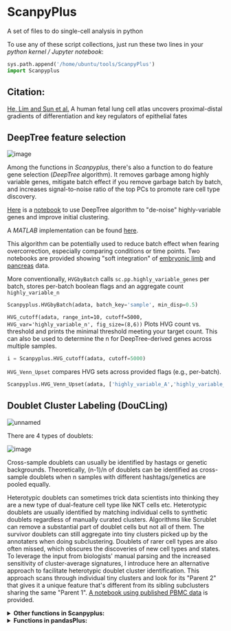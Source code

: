 # ScanpyPlus
A set of files to do single-cell analysis in python

To use any of these script collections, just run these two lines in your *python kernel / Jupyter notebook*:
```python
sys.path.append('/home/ubuntu/tools/ScanpyPlus')
import Scanpyplus
```
## Citation:
[He, Lim and Sun et al.](https://www.cell.com/cell/fulltext/S0092-8674(22)01415-5)
A human fetal lung cell atlas uncovers proximal-distal gradients of differentiation and key regulators of epithelial fates

## DeepTree feature selection
![image](https://user-images.githubusercontent.com/4110443/146441826-a4079e4c-c9de-4d93-9ebe-3e1c07227eb1.png)


Among the functions in *Scanpyplus*, there's also a function to do feature gene selection (*DeepTree* algorithm). It removes garbage among highly variable genes, mitigate batch effect if you remove garbage batch by batch, and increases signal-to-noise ratio of the top PCs to promote rare cell type discovery.

[Here](https://nbviewer.jupyter.org/github/Peng-He-Lab/ScanpyPlus/tree/master/DeepTree_algorithm_demo.ipynb) is a [notebook](https://github.com/Peng-He-Lab/ScanpyPlus/tree/master/DeepTree_algorithm_demo.ipynb) to use DeepTree algorithm to "de-noise" highly-variable genes and improve initial clustering. 

A *MATLAB* implementation can be found [here](https://github.com/brianpenghe/Matlab-genomics).

This algorithm can be potentially used to reduce batch effect when fearing overcorrection, especially comparing conditions or time points. Two notebooks are provided showing "soft integration" of [embryonic limb](https://nbviewer.jupyter.org/github/Peng-He-Lab/ScanpyPlus/tree/master/Soft_integration_limb.ipynb) and [pancreas](https://nbviewer.jupyter.org/github/Peng-He-Lab/ScanpyPlus/tree/master/Soft_integration_pancreas.ipynb) data.

More conventionally, `HVGbyBatch` calls `sc.pp.highly_variable_genes` per batch, stores per-batch boolean flags and an aggregate count `highly_variable_n`
```python
Scanpyplus.HVGbyBatch(adata, batch_key='sample', min_disp=0.5)
```

`HVG_cutoff(adata, range_int=10, cutoff=5000, HVG_var='highly_variable_n', fig_size=(8,6))` Plots HVG count vs. threshold and prints the minimal threshold meeting your target count. This can also be used to determine the n for DeepTree-derived genes across multiple samples.
```python
i = Scanpyplus.HVG_cutoff(adata, cutoff=5000)
```

`HVG_Venn_Upset` compares HVG sets across provided flags (e.g., per-batch).
```python
Scanpyplus.HVG_Venn_Upset(adata, ['highly_variable_A','highly_variable_B'])
```

## Doublet Cluster Labeling (DouCLing)
![unnamed](https://user-images.githubusercontent.com/4110443/146441371-e7b4bec2-9e87-4a9d-98ad-3f3401ce13ed.jpg)

There are 4 types of doublets:

![image](https://user-images.githubusercontent.com/4110443/146040113-1c1b27e6-453e-48fa-a4e8-786ff8c759ec.png)

Cross-sample doublets can usually be identified by hastags or genetic backgrounds. Theoretically, (n-1)/n of doublets can be identified as cross-sample doublets when n samples with different hashtags/genetics are pooled equally.

Heterotypic doublets can sometimes trick data scientists into thinking they are a new type of dual-feature cell type like NKT cells etc. 
Heterotypic doublets are usually identified by matching individual cells to synthetic doublets regardless of manually curated clusters. Algorithms like Scrublet can remove a substantial part of doublet cells but not all of them. The survivor doublets can still aggregate into tiny clusters picked up by the annotaters when doing subclustering. Doublets of rarer cell types are also often missed, which obscures the discoveries of new cell types and states.
To leverage the input from biologists' manual parsing and the increased sensitivity of cluster-average signatures, I introduce here an alternative approach to facilitate heterotypic doublet cluster identification. This approach scans through individual tiny clusters and look for its "Parent 2" that gives it a unique feature that's different from its sibling subclusters sharing the same "Parent 1". 
[A notebook using published PBMC data](https://nbviewer.jupyter.org/github/Peng-He-Lab/ScanpyPlus/tree/master/DOUblet_Cluster_Labeling.ipynb) is provided.

<details>
  <summary><b>Other functions in Scanpyplus:</b></summary>

### An alternative way to call doublet subclusters based on *Scrublet* and [the gastrulation paper](https://www.nature.com/articles/s41586-019-0933-9)
`Bertie(adata,Resln=1,batch_key='batch')` was written with the help from [K. Polanski](https://github.com/ktpolanski). This script aggregates *Scrublet* scores from subclusters and makes threshold cuts based on subcluster p-values. And this is done batch by batch.
```python
Scanpyplus.Bertie(adata, Resln=1, batch_key='sample')
```
A variant version `Bertie_preclustered` applies the same subcluster-enrichment logic using an existing cluster assignment (e.g., Leiden).
```python
Scanpyplus.Bertie_preclustered(adata, cluster_key='leiden', batch_key='donor')
```

### Color utilities:
You can extract the color dict of a variable from an anndata object using `ExtractColor(adata,obsKey='louvain',keytype=int)`, 

and manually edit the color dict, and then use it to update colors in `adata.uns` using `UpdateUnsColor`.

```python
Scanpyplus.UpdateUnsColor(adata, 'cell_type', {'T cell':'#1f77b4', 'B cell':'#ff7f0e'})
```

You can also force a category to render white using `MakeWhite`
```python
Scanpyplus.MakeWhite(adata, 'condition', value='background')
```

### Metadata / obs (observation) helpers:
You can plot sankey graph between two variables of an anndata object using `ScanpySankey`. 

```python
Scanpyplus.ScanpySankey(adata, 'louvain', 'cell_type')
```

`orderGroups(adata, obsKey, new_order)` → reorder category levels.
```python
Scanpyplus.orderGroups(adata, 'louvain', ['0','2','1','3'])
```

`remove_barcode_suffix` removes the suffix after the '-' in the cell (barcode) name.
```python
Scanpyplus.remove_barcode_suffix(adata)
```

`CopyMeta` copies the metadata (both obs and var) from one object to another.
```python
Scanpyplus.CopyMeta(ref, query, obs_keys=['cell_type', 'donor'])
```

`AddMeta` stores a dataframe of obs values per each cell into an object.
```python
Scanpyplus.AddMeta(adata, df)
```

`AddMetaBatch` reads a dataframe of obs values per batch into an object. This format of metadata (rows are batch names, columns are obs categories) is more common, compact and human readable that is usually stored in *Excel* spreadsheets.
```python
Scanpyplus.AddMetaBatch(adata, batch_table, batch_key='donor', on='cell_type')
```

### Gene / var (variable)  metadata:
`OrthoTranslate` translates mouse genes to human orthologs and filter out poorly conserved genes, based on ortholog table that can be derived from Biomart etc.

### Converting file types:
`file2gz` creates .gz files which is useful for creating artificial 10X files.
```python3
Scanpyplus.file2gz('matrix.mtx')
```

`Scanpy2MM` saves an *anndata* into *MatrixMarket* form.
```python3
Scanpyplus.Scanpy2MM(adata, 'mm_out', layer='counts')
```

`mtx2df` reads *MatrixMarket* files into a dataframe.
```python
Scanpyplus.mtx2df('matrix.mtx', 'features.tsv', 'barcodes.tsv')
```

### Matrix utilities:
`GetRaw` copy .raw (or layer) to .X 
```python
Scanpyplus.GetRaw(adata)
```

 `CalculateRaw` → rebuild a raw count matrix from log-transformed counts based on `n_counts` 
```python
Scanpyplus.CalculateRaw(adata, counts_key='n_counts', log1p=True)
```

`CheckGAPDH` Quickly inspects first few entries for a given gene, optionally from a sparse matrix.
```python
Scanpyplus.CheckGAPDH(adata, sparse=True, gene='GAPDH')
```

`FindSimilarGenes` Computes gene–gene correlations and returns a sorted similarity series.
```python
Scanpyplus.FindSimilarGenes(adata, genename='XIST')
```

For large matrices, cells can be `DownSample`d based on labels such as cell types.
```python
Scanpyplus.DownSample(adata, 'cell_type', n_per_group=500)
```

Sometimes `PseudoBulk` profiles are also useful to generate, whether it's the mean, median or max.
```python
Scanpyplus.PseudoBulk(adata, groupby='sample', layer='counts')
```

### Embedding utilities:
`ShiftEmbedding` creates a platter that juxtaposes subsets of the data (batches, stages etc.) to visualize side by side.
```python
Scanpyplus.ShiftEmbedding(adata, 'batch', obsm_key='X_umap')
```

`CopyEmbedding` copies the embedding of one object to another.
```python
Scanpyplus.CopyEmbedding(ref, query, obsm_key='X_umap')
```

### Plotting stacked barplots of cell-type/condition proportions:
`celltype_per_stage_plot` and `stage_per_celltype_plot` plot horizontal and vertical bar plots respectively based on two metadata variables (cell type and stage, for example).

### UMAP plotting utilities:
`Plot3DimUMAP` generates a 3D plot (by *plotly*) of the UMAP after sc.tl.umap produces the 3D coordinates.

`plot_umap_with_labels` Plots UMAP with categorical labels drawn on top; auto-adjusts text to avoid overlap and saves PNG/PDF.
```python
Scanpyplus.plot_umap_with_labels(adata, 'cell_type', 'plot.png', 'plot.pdf')
```

### Gene-level calculation and plotting:
`DEmarkers` calculates, filters and plots differentially expressed genes between two populations.

`GlobalMarkers` calculates marker genes for every cell cluster and filters them.


`GPT_annotation_genes` Ranks genes per cluster (Wilcoxon) and returns a formatted text prompt listing top markers per cluster for quick human/GPT annotation.  
```python
Scanpyplus.GPT_annotation_genes(adata, leiden_key='leiden', top_n=10)
```

`ClusterGenes` transposes a log-transformed *adata* object and performs clustering and dimension reduction to classify genes.

`Dotplot2D` plots the expression levels of a gene across two metadata categories (e.g. samples and cell types). It can be used to trace maternal contimation by plotting XIST and check a key gene's expression patterns against cell types and age etc.

### Seaborn utilities:
`snsSplitViolin` plots splitviolin plots for two populations.
```python
Scanpyplus.snsSplitViolin(adata, 'GATA3', 'cell_type', 'condition')
```

`snsCluster` plots clustermaps using an *anndata object* as input. This has been helped by Bao Zhang from [Zhang lab](https://github.com/ZhangHongbo-Lab)

`markSeaborn` marks specific genes on a *Seaborn* plot.

`extractSeabornRows` extracts the rowlabels of a *Seaborn object* and saves into a *Series*.

### Plotting Venn / UpSet diagram:
`Venn_Upset` can be used to directly plot upset plots (bar plots of each category of intersections).

### Treemap:
`Treemap(adata, output='temp', branchlist=['project','batch'], width=1000, height=700, title='title')`
Treemap of obs counts by hierarchical categories; saves PDF and CSV.
```python
Scanpyplus.Treemap(adata, output='out/treemap', branchlist=['donor','cell_type'])
```

### Label transfer:
`LogisticRegressionCellType` can learn the defining features of a variable (such as cell type) of the reference object and predict the corresponding labels of a query object. 

The saved model files and also be re-used to predict a new query object in future by `LogisticPrediction`.
</details>

<details>
  <summary><b>Functions in pandasPlus:</b></summary>

`DF2Ann` converts a dataframe into an *anndata* object.

`UpSetFromLists` plots an upset plot (barplot of Venn diagram intersections) based on lists of lists.

`show_graph_with_labels` plots an interaction graph using edges to represent connection strength (max at 1, at least 0.9 to be shown).

Dataframe values can also be used to calculate `zscore` and `Ginni` coefficients.

`cellphonedb_n_interaction_Mat` and `cellphonedb_mat_per_interaction` are useful to reformat cellphonedb outputs.
</details>
